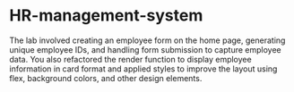 # HR-management-system
The lab involved creating an employee form on the home page, generating unique employee IDs, and handling form submission to capture employee data. You also refactored the render function to display employee information in card format and applied styles to improve the layout using flex, background colors, and other design elements.
